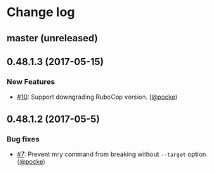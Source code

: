 # Change log

## master (unreleased)

## 0.48.1.3 (2017-05-15)

### New Features

- [#10](https://github.com/pocke/mry/pull/10): Support downgrading RuboCop version. ([@pocke][])

## 0.48.1.2 (2017-05-5)

### Bug fixes

- [#7](https://github.com/pocke/mry/issues/7): Prevent mry command from breaking without `--target` option. ([@pocke][])




[@pocke]: https://github.com/pocke
